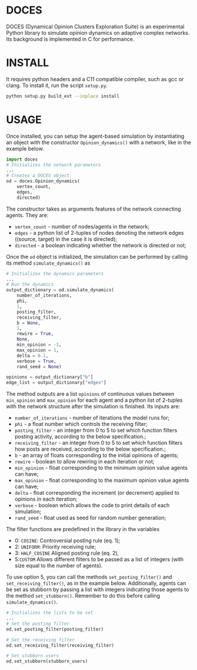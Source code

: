 # DOCES
DOCES (Dynamical Opinion Clusters Exploration Suite) is an experimental Python library to simulate opinion dynamics on adaptive complex networks. Its background is implemented in C for performance.

# INSTALL

It requires python headers and a C11 compatible compiler, such as gcc or clang. To install it, run the script `setup.py`.

```bash
python setup.py build_ext --inplace install
```

# USAGE

Once installed, you can setup the agent-based simulation by instantiating an object with the constructor `Opinion_dynamics()` with a network, like in the example below.

```python
import doces
# Initializes the network parameters
...
# Creates a DOCES object.
od = doces.Opinion_dynamics( 
    vertex_count, 
    edges,
    directed)
```

The constructor takes as arguments features of the network connecting agents. They are:
- `vertex_count` - number of nodes/agents in the network;
- `edges` - a python list of 2-tuples of nodes denoting the network edges ((source, target) in the case it is directed);
- `directed` - a boolean indicating whether the network is directed or not;

Once the `od` object is initialized, the simulation can be performed by calling its method `simulate_dynamics()` as

```python
# Initializes the dynamics parameters
...
# Run the dynamics
output_dictionary = od.simulate_dynamics(
    number_of_iterations,
    phi,
    1, 
    posting_filter, 
    receiving_filter,
    b = None,
    1,
    rewire = True,
    None,
    min_opinion = -1, 
    max_opinion = 1,
    delta = 0.1,
    verbose = True,
    rand_seed = None)

opinions = output_dictionary["b"]
edge_list = output_dictionary["edges"]
```

The method outputs are a list `opinions` of continuous values between `min_opinion` and `max_opinion` for each agent and a python list of 2-tuples with the network structure after the simulation is finished. Its inputs are:

- `number_of_iterations` - number of iterations the model runs for;
- `phi` - a float number which controls the receiving filter;
- `posting_filter` - an integer from 0 to 5 to set which function filters posting activity, according to the below specification.;
- `receiving_filter` - an integer from 0 to 5 to set which function filters how posts are received, according to the below specification.;
- `b` - an array of floats corresponding to the initial opinions of agents;
- `rewire` - boolean to allow rewiring in each iteration or not;
- `min_opinion` - float corresponding to the minimum opinion value agents can have;
- `max_opinion` - float corresponding to the maximum opinion value agents can have;
- `delta` - float corresponding the increment (or decrement) applied to opinions in each iteration;
- `verbose` - boolean which allows the code to print details of each simulation;
- `rand_seed` - float used as seed for random number generation;

The filter functions are predefined in the library in the variables  
- 0: `COSINE`: Controversial posting rule (eq. 1);
- 2: `UNIFORM`: Priority receiving rule;
- 3: `HALF_COSINE` Aligned posting rule (eq. 2),  
- 5:`CUSTOM` Allows different filters to be passed as a list of integers (with size equal to the number of agents).

To use option 5, you can call the methods `set_posting_filter()` and `set_receiving_filter()`, as in the example below. Additionally, agents can be set as stubborn by passing a list with integers indicating those agents to the method `set_stubborn()`. Remember to do this before calling `simulate_dynamics()`.

```python
# Initializes the lists to be set
...
# Set the posting filter
od.set_posting_filter(posting_filter)

# Set the receiving filter
od.set_receiving_filter(receiving_filter)

# Set stubborn users 
od.set_stubborn(stubborn_users)
```
